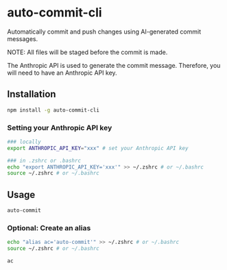# auto-commit-cli

Automatically commit and push changes using AI-generated commit messages.

NOTE: All files will be staged before the commit is made.

The Anthropic API is used to generate the commit message. Therefore, you will need to have an Anthropic API key.


## Installation

```bash
npm install -g auto-commit-cli
```

### Setting your Anthropic API key

```bash
### locally
export ANTHROPIC_API_KEY="xxx" # set your Anthropic API key

### in .zshrc or .bashrc
echo "export ANTHROPIC_API_KEY='xxx'" >> ~/.zshrc # or ~/.bashrc
source ~/.zshrc # or ~/.bashrc
```

## Usage

```bash
auto-commit
```

### Optional: Create an alias

```bash
echo "alias ac='auto-commit'" >> ~/.zshrc # or ~/.bashrc
source ~/.zshrc # or ~/.bashrc

ac
```